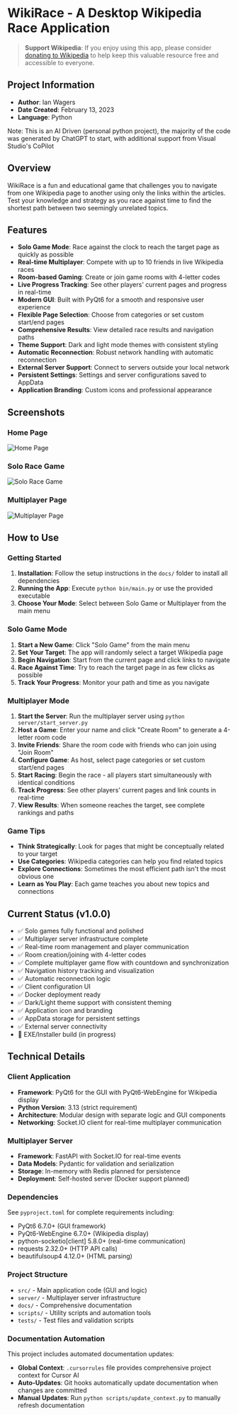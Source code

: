 # WikiRace - A Desktop Wikipedia Race Application

> **Support Wikipedia**: If you enjoy using this app, please consider [donating to Wikipedia](https://donate.wikimedia.org/w/index.php) to help keep this valuable resource free and accessible to everyone.

## Project Information

- **Author**: Ian Wagers
- **Date Created**: February 13, 2023
- **Language**: Python

Note: This is an AI Driven (personal python project), the majority of the code was generated by ChatGPT to start, with additional support from Visual Studio's CoPilot

## Overview

WikiRace is a fun and educational game that challenges you to navigate from one Wikipedia page to another using only the links within the articles. Test your knowledge and strategy as you race against time to find the shortest path between two seemingly unrelated topics.

## Features

- **Solo Game Mode**: Race against the clock to reach the target page as quickly as possible
- **Real-time Multiplayer**: Compete with up to 10 friends in live Wikipedia races
- **Room-based Gaming**: Create or join game rooms with 4-letter codes
- **Live Progress Tracking**: See other players' current pages and progress in real-time
- **Modern GUI**: Built with PyQt6 for a smooth and responsive user experience
- **Flexible Page Selection**: Choose from categories or set custom start/end pages
- **Comprehensive Results**: View detailed race results and navigation paths
- **Theme Support**: Dark and light mode themes with consistent styling
- **Automatic Reconnection**: Robust network handling with automatic reconnection
- **External Server Support**: Connect to servers outside your local network
- **Persistent Settings**: Settings and server configurations saved to AppData
- **Application Branding**: Custom icons and professional appearance

## Screenshots

### Home Page
![Home Page](images/HomePage_v1.0.0.png)

### Solo Race Game
![Solo Race Game](images/SoloRacePage_v1.0.0.png)

### Multiplayer Page
![Multiplayer Page](images/MultiplayerPage_v1.0.0.png)

## How to Use

### Getting Started

1. **Installation**: Follow the setup instructions in the `docs/` folder to install all dependencies
2. **Running the App**: Execute `python bin/main.py` or use the provided executable
3. **Choose Your Mode**: Select between Solo Game or Multiplayer from the main menu

### Solo Game Mode

1. **Start a New Game**: Click "Solo Game" from the main menu
2. **Set Your Target**: The app will randomly select a target Wikipedia page
3. **Begin Navigation**: Start from the current page and click links to navigate
4. **Race Against Time**: Try to reach the target page in as few clicks as possible
5. **Track Your Progress**: Monitor your path and time as you navigate

### Multiplayer Mode

1. **Start the Server**: Run the multiplayer server using `python server/start_server.py`
2. **Host a Game**: Enter your name and click "Create Room" to generate a 4-letter room code
3. **Invite Friends**: Share the room code with friends who can join using "Join Room"
4. **Configure Game**: As host, select page categories or set custom start/end pages
5. **Start Racing**: Begin the race - all players start simultaneously with identical conditions
6. **Track Progress**: See other players' current pages and link counts in real-time
7. **View Results**: When someone reaches the target, see complete rankings and paths

### Game Tips

- **Think Strategically**: Look for pages that might be conceptually related to your target
- **Use Categories**: Wikipedia categories can help you find related topics
- **Explore Connections**: Sometimes the most efficient path isn't the most obvious one
- **Learn as You Play**: Each game teaches you about new topics and connections


## Current Status (v1.0.0)

- ✅ Solo games fully functional and polished
- ✅ Multiplayer server infrastructure complete
- ✅ Real-time room management and player communication
- ✅ Room creation/joining with 4-letter codes
- ✅ Complete multiplayer game flow with countdown and synchronization
- ✅ Navigation history tracking and visualization
- ✅ Automatic reconnection logic
- ✅ Client configuration UI
- ✅ Docker deployment ready
- ✅ Dark/Light theme support with consistent theming
- ✅ Application icon and branding
- ✅ AppData storage for persistent settings
- ✅ External server connectivity
- 🔄 EXE/Installer build (in progress)

## Technical Details

### Client Application
- **Framework**: PyQt6 for the GUI with PyQt6-WebEngine for Wikipedia display
- **Python Version**: 3.13 (strict requirement)
- **Architecture**: Modular design with separate logic and GUI components
- **Networking**: Socket.IO client for real-time multiplayer communication

### Multiplayer Server
- **Framework**: FastAPI with Socket.IO for real-time events
- **Data Models**: Pydantic for validation and serialization
- **Storage**: In-memory with Redis planned for persistence
- **Deployment**: Self-hosted server (Docker support planned)

### Dependencies
See `pyproject.toml` for complete requirements including:
- PyQt6 6.7.0+ (GUI framework)
- PyQt6-WebEngine 6.7.0+ (Wikipedia display)
- python-socketio[client] 5.8.0+ (real-time communication)
- requests 2.32.0+ (HTTP API calls)
- beautifulsoup4 4.12.0+ (HTML parsing)

### Project Structure
- `src/` - Main application code (GUI and logic)
- `server/` - Multiplayer server infrastructure
- `docs/` - Comprehensive documentation
- `scripts/` - Utility scripts and automation tools
- `tests/` - Test files and validation scripts

### Documentation Automation
This project includes automated documentation updates:
- **Global Context**: `.cursorrules` file provides comprehensive project context for Cursor AI
- **Auto-Updates**: Git hooks automatically update documentation when changes are committed
- **Manual Updates**: Run `python scripts/update_context.py` to manually refresh documentation

